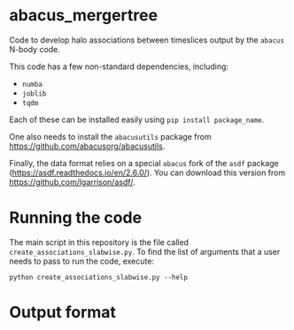 # abacus_mergertree

Code to develop halo associations between timeslices output by the
``abacus`` N-body code.

This code has a few non-standard dependencies, including:

* `numba`
* `joblib`
* `tqdm`

Each of these can be installed easily using `pip install package_name`.

One also needs to install the `abacusutils` package from
https://github.com/abacusorg/abacusutils.

Finally, the data format relies on a special ``abacus`` fork of the
``asdf`` package (https://asdf.readthedocs.io/en/2.6.0/). You can
download this version from https://github.com/lgarrison/asdf/.

# Running the code

The main script in this repository is the file called
``create_associations_slabwise.py``.  To find the list of arguments
that a user needs to pass to run the code, execute:

``python create_associations_slabwise.py --help``

# Output format
